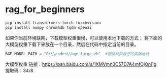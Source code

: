 # rag_for_beginners
```bash
pip install transformers torch torchvision
pip install numpy chromadb tqdm openai
```

如果你当前环境联网，下载模型权重很慢，可以使用本地下载的方式；
将下面的大模型权重下载下来放在一个目录，然后在代码中指定当前的目录。
```python
BGE_MODEL_PATH = "D:\\codes\\bge-large-zh"  #替换成你自己的实际地址
```

大模型权重
链接：https://pan.baidu.com/s/1XMVmn0C57D7A4mfOjQnl1g </br>
提取码：34r8
